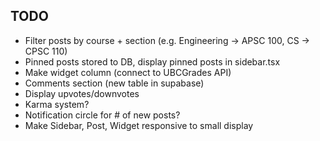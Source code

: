 ## TODO

- Filter posts by course + section (e.g. Engineering -> APSC 100, CS -> CPSC 110)
- Pinned posts stored to DB, display pinned posts in sidebar.tsx
- Make widget column (connect to UBCGrades API)
- Comments section (new table in supabase)
- Display upvotes/downvotes
- Karma system?
- Notification circle for # of new posts?
- Make Sidebar, Post, Widget responsive to small display
